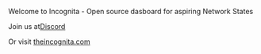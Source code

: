 Welcome to Incognita - Open source dasboard for aspiring Network States

Join us at<a href="https://discord.gg/EyvF2fEqWT" target="_blank">Discord</a>

Or visit <a href="https://theincognita.com/" target="_blank">theincognita.com</a>
